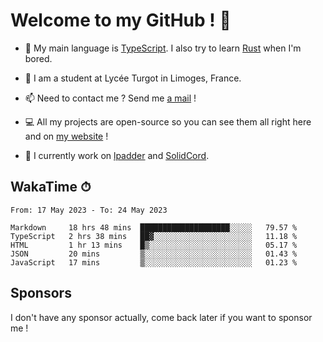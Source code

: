 # Welcome to my GitHub ! 🌃

- 🔭 My main language is [TypeScript](https://www.typescriptlang.org/). I also try to learn [Rust](https://www.rust-lang.org/) when I'm bored. 

- 🌱 I am a student at Lycée Turgot in Limoges, France.

- 📫 Need to contact me ? Send me <a href="mailto:mikkel@milescode.dev">a mail</a> !

- 💻 All my projects are open-source so you can see them all right here and on <a href="https://www.vexcited.ml">my website</a> !

- 👀 I currently work on [lpadder](https://github.com/Vexcited/lpadder) and [SolidCord](https://github.com/Vexcited/SolidCord).

## WakaTime ⏱

<!--START_SECTION:waka-->

```text
From: 17 May 2023 - To: 24 May 2023

Markdown     18 hrs 48 mins  ████████████████████░░░░░   79.57 %
TypeScript   2 hrs 38 mins   ██▓░░░░░░░░░░░░░░░░░░░░░░   11.18 %
HTML         1 hr 13 mins    █▒░░░░░░░░░░░░░░░░░░░░░░░   05.17 %
JSON         20 mins         ▒░░░░░░░░░░░░░░░░░░░░░░░░   01.43 %
JavaScript   17 mins         ▒░░░░░░░░░░░░░░░░░░░░░░░░   01.23 %
```

<!--END_SECTION:waka-->

## Sponsors

I don't have any sponsor actually, come back later if you want to sponsor me !
